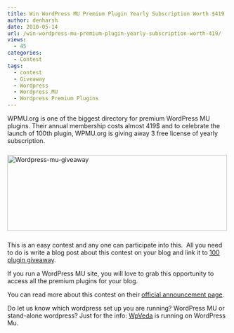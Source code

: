 ```yaml
---
title: Win WordPress MU Premium Plugin Yearly Subscription Worth $419
author: denharsh
date: 2010-05-14
url: /win-wordpress-mu-premium-plugin-yearly-subscription-worth-419/
views:
  - 45
categories:
  - Contest
tags:
  - contest
  - Giveaway
  - Wordpress
  - Wordpress MU
  - Wordpress Premium Plugins
---
```

WPMU.org is one of the biggest directory for premium WordPress MU plugins. Their annual membership costs almost 419$ and to celebrate the launch of 100th plugin, WPMU.org is giving away 3 free license of yearly subscription.

[<img class=" wp-image-50591" style="float: none;margin: 10px auto;border-width: 0px" src="http://cdn.devilsworkshop.org/files/2010/05/Wordpressmugiveaway_thumb.png" border="0" alt="Wordpress-mu-giveaway" width="500" height="173" />][1]

This is an easy contest and any one can participate into this.  All you need to do is write a blog post about this contest on your blog and link it to <a href="http://wpmu.org/100-plugins-wpmu-dev-giveaway-time" onclick="_gaq.push(['_trackEvent', 'outbound-article', 'http://wpmu.org/100-plugins-wpmu-dev-giveaway-time', '100 plugin giveaway']);" target="_blank">100 plugin giveaway</a>.

If you run a WordPress MU site, you will love to grab this opportunity to access all the premium plugins for your blog.

You can read more about this contest on their <a href="http://wpmu.org/100-plugins-wpmu-dev-giveaway-time/" onclick="_gaq.push(['_trackEvent', 'outbound-article', 'http://wpmu.org/100-plugins-wpmu-dev-giveaway-time/', 'official announcement page']);" target="_blank">official announcement page</a>.

Do let us know which wordpress set up you are running? WordPress MU or stand-alone wordpress? Just for the info: <a href="http://wpveda.com/" onclick="_gaq.push(['_trackEvent', 'outbound-article', 'http://wpveda.com/', 'WpVeda']);" target="_blank">WpVeda</a> is running on WordPress Mu.

 [1]: http://cdn.devilsworkshop.org/files/2010/05/Wordpressmugiveaway.png
